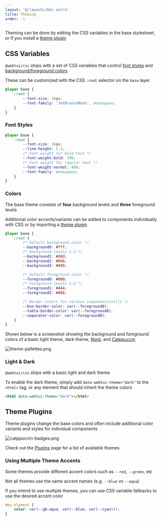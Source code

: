 ```yaml
---
layout: '@/layouts/Doc.astro'
title: Theming
order: -1
---
```


Theming can be done by editing the CSS variables in the base stylesheet, or if you install a [theme plugin](#theme-plugins)

## CSS Variables

`@webtui/css` ships with a set of CSS variables that control [font styles](#font-styles) and [background/foreground colors](#colors)

These can be customized with the CSS `:root` selector on the `base` layer

```css
@layer base {
    :root {
        --font-size: 18px;
        --font-family: 'JetBrainsMono', monospace;
    }
}
```

### Font Styles

```css
@layer base {
    :root {
        --font-size: 16px;
        --line-height: 1.3;
        /* Font weight for bold text */
        --font-weight-bold: 700;
        /* Font weight for regular text */
        --font-weight-normal: 400;
        --font-family: monospace;
    }
}
```

### Colors

The base theme consists of **four** background levels and **three** foreground levels

Additional color accents/variants can be added to components individually with CSS or by importing a [theme plugin](#theme-plugins)

```css
@layer base {
    :root {
        /* Default background color */
        --background0: #fff;
        /* Background levels 1-3 */
        --background1: #ddd;
        --background2: #bbb;
        --background3: #999;

        /* Default foreground color */
        --foreground0: #000;
        /* Foreground levels 1-2 */
        --foreground1: #444;
        --foreground2: #888;

        /* Border colors for various components/utils */
        --box-border-color: var(--foreground0);
        --table-border-color: var(--foreground0);
        --separator-color: var(--foreground0);
    }
}
```

Shown below is a screenshot showing the background and foreground colors of a basic light theme, dark theme, [Nord](https://nordtheme.com), and [Catppuccin](https://catppuccin.com/)

![theme-pallettes.png](../../assets/theme-pallettes.png)

### Light & Dark

`@webtui/css` ships with a basic light and dark theme

To enable the dark theme, simply add `data-webtui-theme="dark"` to the `<html>` tag, or any element that should inherit the theme colors

```html
<html data-webtui-theme="dark"></html>
```

## Theme Plugins

Theme plugins change the base colors and often include additional color variants and styles for individual components

![catppuccin-badges.png](../../assets/catppuccin-badges.png)

Check out the [Plugins](/start/plugins) page for a list of available themes

### Using Multiple Theme Accents

Some themes provide different accent colors such as `--red`, `--green`, etc

Not all themes use the same accent names (e.g. `--blue` vs `--aqua`)

If you intend to use multiple themes, you can use CSS variable fallbacks to use the desired accent color

```css
#my-element {
    color: var(--gb-aqua, var(--blue, var(--cyan)));
}
```
